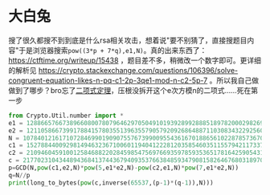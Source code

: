 # 大白兔

搜了很久都搜不到到底是什么rsa相关攻击，想着说"要不别猜了，直接搜题目内容"于是浏览器搜索`pow((3*p + 7*q),e1,N)`。真的出来东西了： https://ctftime.org/writeup/15438 ，题目差不多，稍微改一个数字即可。更详细的解析见 https://crypto.stackexchange.com/questions/106396/solve-congruent-equation-likes-n-pq-c1-2p-3qe1-mod-n-c2-5p-7 。所以我自己做做到了哪步？bro忘了[二项式定理](https://zh.wikipedia.org/wiki/%E4%BA%8C%E9%A1%B9%E5%BC%8F%E5%AE%9A%E7%90%86)，压根没拆开这个e次方模n的二项式……死在第一步
```py
from Crypto.Util.number import *
e1 = 12886657667389660800780796462970504910193928992888518978200029826975978624718627799215564700096007849924866627154987365059524315097631111242449314835868137
e2 = 12110586673991788415780355139635579057920926864887110308343229256046868242179445444897790171351302575188607117081580121488253540215781625598048021161675697
N = 107840121617107284699019090755767399009554361670188656102287857367092313896799727185137951450003247965287300048132826912467422962758914809476564079425779097585271563973653308788065070590668934509937791637166407147571226702362485442679293305752947015356987589781998813882776841558543311396327103000285832158267
c1 = 15278844009298149463236710060119404122281203585460351155794211733716186259289419248721909282013233358914974167205731639272302971369075321450669419689268407608888816060862821686659088366316321953682936422067632021137937376646898475874811704685412676289281874194427175778134400538795937306359483779509843470045
c2 = 21094604591001258468822028459854756976693597859353651781642590543104398882448014423389799438692388258400734914492082531343013931478752601777032815369293749155925484130072691903725072096643826915317436719353858305966176758359761523170683475946913692317028587403027415142211886317152812178943344234591487108474
c = 21770231043448943684137443679409353766384859347908158264676803189707943062309013723698099073818477179441395009450511276043831958306355425252049047563947202180509717848175083113955255931885159933086221453965914552773593606054520151827862155643433544585058451821992566091775233163599161774796561236063625305050
p=GCD(N,pow(c1,e2,N)*pow(5,e1*e2,N)-pow(c2,e1,N)*pow(7,e1*e2,N))
q=N//p
print(long_to_bytes(pow(c,inverse(65537,(p-1)*(q-1)),N)))
```